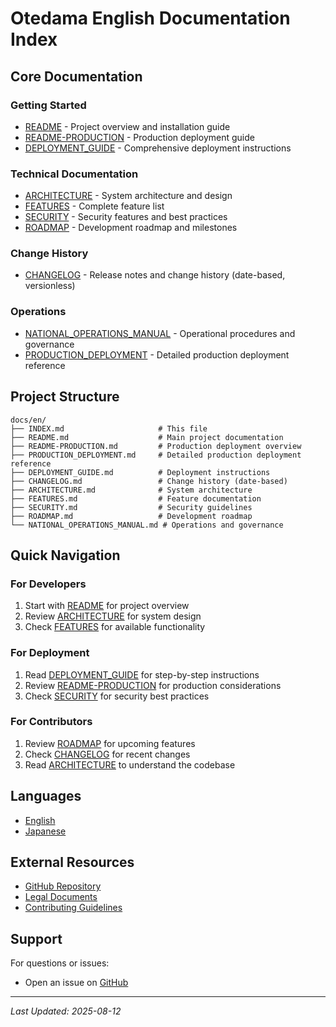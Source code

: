 # Otedama English Documentation Index

## Core Documentation

### Getting Started
- [README](./README.md) - Project overview and installation guide
- [README-PRODUCTION](./README-PRODUCTION.md) - Production deployment guide
- [DEPLOYMENT_GUIDE](./DEPLOYMENT_GUIDE.md) - Comprehensive deployment instructions

### Technical Documentation
- [ARCHITECTURE](./ARCHITECTURE.md) - System architecture and design
- [FEATURES](./FEATURES.md) - Complete feature list
- [SECURITY](./SECURITY.md) - Security features and best practices
- [ROADMAP](./ROADMAP.md) - Development roadmap and milestones

### Change History
- [CHANGELOG](./CHANGELOG.md) - Release notes and change history (date-based, versionless)

### Operations
- [NATIONAL_OPERATIONS_MANUAL](./NATIONAL_OPERATIONS_MANUAL.md) - Operational procedures and governance
- [PRODUCTION_DEPLOYMENT](./PRODUCTION_DEPLOYMENT.md) - Detailed production deployment reference

## Project Structure

```
docs/en/
├── INDEX.md                     # This file
├── README.md                    # Main project documentation
├── README-PRODUCTION.md         # Production deployment overview
├── PRODUCTION_DEPLOYMENT.md     # Detailed production deployment reference
├── DEPLOYMENT_GUIDE.md          # Deployment instructions
├── CHANGELOG.md                 # Change history (date-based)
├── ARCHITECTURE.md              # System architecture
├── FEATURES.md                  # Feature documentation
├── SECURITY.md                  # Security guidelines
├── ROADMAP.md                   # Development roadmap
└── NATIONAL_OPERATIONS_MANUAL.md # Operations and governance
```

## Quick Navigation

### For Developers
1. Start with [README](./README.md) for project overview
2. Review [ARCHITECTURE](./ARCHITECTURE.md) for system design
3. Check [FEATURES](./FEATURES.md) for available functionality

### For Deployment
1. Read [DEPLOYMENT_GUIDE](./DEPLOYMENT_GUIDE.md) for step-by-step instructions
2. Review [README-PRODUCTION](./README-PRODUCTION.md) for production considerations
3. Check [SECURITY](./SECURITY.md) for security best practices

### For Contributors
1. Review [ROADMAP](./ROADMAP.md) for upcoming features
2. Check [CHANGELOG](./CHANGELOG.md) for recent changes
3. Read [ARCHITECTURE](./ARCHITECTURE.md) to understand the codebase

## Languages

- [English](./)
- [Japanese](../ja/)

## External Resources

- [GitHub Repository](https://github.com/shizukutanaka/Otedama)
- [Legal Documents](../../legal/)
- [Contributing Guidelines](../../CONTRIBUTING.md)

## Support

For questions or issues:
- Open an issue on [GitHub](https://github.com/shizukutanaka/Otedama/issues)
<!-- Discord community link removed until available -->

---

*Last Updated: 2025-08-12*